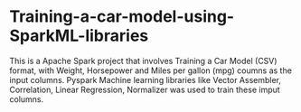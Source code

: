# Training-a-car-model-using-SparkML-libraries

This is a Apache Spark project that involves Training a Car Model (CSV) format, with Weight, Horsepower and Miles per gallon (mpg) coumns as the input columns.
Pyspark Machine learning libraries like Vector Assembler, Correlation, Linear Regression, Normalizer was used to train these imput columns.
